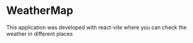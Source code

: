 # WeatherMap
This application was developed with react-vite where you can check the weather in different places
